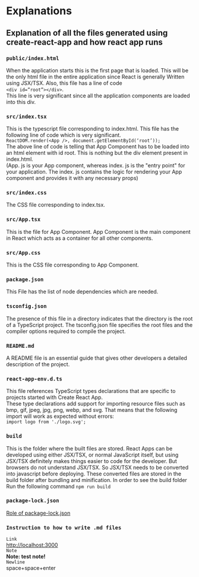 # Explanations
## Explanation of all the files generated using create-react-app and how react app runs
### `public/index.html`
When the application starts this is the first page that is loaded. This will be the only html file in the entire application since React is generally Written using JSX/TSX. Also, this file has a line of code   
`<div id=”root”></div>`.  
This line is very significant since all the application components are loaded into this div.
### `src/index.tsx`
This is the typescript file corresponding to index.html. This file has the following line of code which is very significant.   
`ReactDOM.render(<App />, document.getElementById(‘root’));`  
The above line of code is telling that App Component has to be loaded into an html element with id root. This is nothing but the div element present in index.html.  
(App. js is your App component, whereas index. js is the "entry point" for your application. The index. js contains the logic for rendering your App component and provides it with any necessary props)

### `src/index.css`
The CSS file corresponding to index.tsx.

### `src/App.tsx`
This is the file for App Component. App Component is the main component in React which acts as a container for all other components.

### `src/App.css`
This is the CSS file corresponding to App Component.

### `package.json`
This File has the list of node dependencies which are needed.
### `tsconfig.json`
The presence of this file in a directory indicates that the directory is the root of a TypeScript project. The tsconfig.json file specifies the root files and the compiler options required to compile the project.

### `README.md`
A README file is an essential guide that gives other developers a detailed description of the project.

### `react-app-env.d.ts`
This file references TypeScript types declarations that are specific to projects started with Create React App.  
These type declarations add support for importing resource files such as bmp, gif, jpeg, jpg, png, webp, and svg. That means that the following import will work as expected without errors:  
`import logo from './logo.svg';`

### `build`
This is the folder where the built files are stored. React Apps can be developed using either JSX/TSX, or normal JavaScript itself, but using JSX/TSX definitely makes things easier to code for the developer. But browsers do not understand JSX/TSX. So JSX/TSX needs to be converted into javascript before deploying. These converted files are stored in the build folder after bundling and minification. In order to see the build folder Run the following command `npm run build`
       
### `package-lock.json`
 [Role of package-lock.json](https://stackoverflow.com/questions/44297803/what-is-the-role-of-the-package-lock-json)
### `Instruction to how to write .md files`
`Link`  
[http://localhost:3000](http://localhost:3000)  
`Note`  
**Note: test note!**  
`Newline`  
space+space+enter